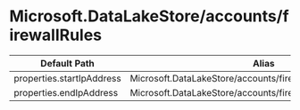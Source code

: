 # Microsoft.DataLakeStore/accounts/firewallRules

| Default Path | Alias |
|---|---|
| properties.startIpAddress | Microsoft.DataLakeStore/accounts/firewallRules/startIpAddress |
| properties.endIpAddress | Microsoft.DataLakeStore/accounts/firewallRules/endIpAddress |

